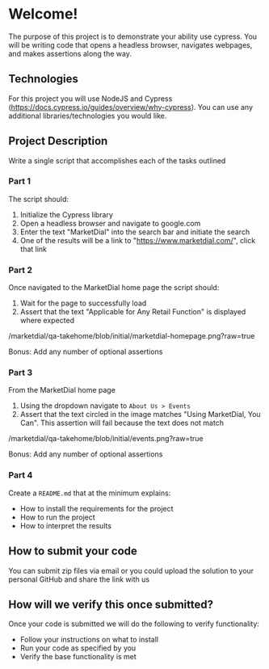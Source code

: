 # Welcome!
The purpose of this project is to demonstrate your ability use cypress. You will be writing code that opens a headless browser, navigates webpages, and makes assertions along the way.

## Technologies
For this project you will use NodeJS and Cypress (https://docs.cypress.io/guides/overview/why-cypress). You can use any additional libraries/technologies you would like.

## Project Description
Write a single script that accomplishes each of the tasks outlined 

### Part 1
The script should:
 1. Initialize the Cypress library 
 2. Open a headless browser and navigate to google.com
 3. Enter the text "MarketDial" into the search bar and initiate the search
 4. One of the results will be a link to "https://www.marketdial.com/", click that link

### Part 2
Once navigated to the MarketDial home page the script should:
 1. Wait for the page to successfully load
 2. Assert that the text "Applicable for Any Retail Function" is displayed where expected

/marketdial/qa-takehome/blob/initial/marketdial-homepage.png?raw=true

 Bonus: Add any number of optional assertions

### Part 3
From the MarketDial home page
 1. Using the dropdown navigate to `About Us > Events`
 2. Assert that the text circled in the image matches "Using MarketDial, You Can". This assertion will fail because the text does not match

/marketdial/qa-takehome/blob/initial/events.png?raw=true
 
 Bonus: Add any number of optional assertions

### Part 4
Create a `README.md` that at the minimum explains: 
- How to install the requirements for the project
- How to run the project
- How to interpret the results

## How to submit your code
You can submit zip files via email or you could upload the solution to your personal GitHub and share the link with us

## How will we verify this once submitted?
Once your code is submitted we will do the following to verify functionality:
- Follow your instructions on what to install
- Run your code as specified by you
- Verify the base functionality is met

